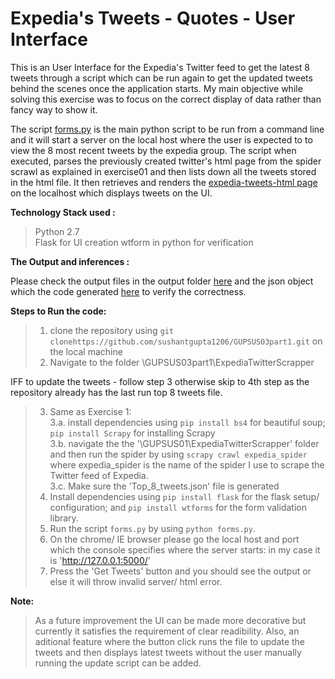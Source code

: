 # Expedia's Tweets - Quotes - User Interface
This is an User Interface for the Expedia's Twitter feed to get the latest 8 tweets through a script which can be run again to get the updated tweets behind the scenes once the application starts. My main objective while solving this exercise was to focus on the correct display of data rather than fancy way to show it.  

The script [forms.py](https://github.com/sushantgupta1206/GUPSUS03part1/blob/master/ExpediaTwitterScrapper/forms.py) is the main python script to be run from a command line and it will start a server on the local host where the user is expected to to view the 8 most recent tweets by the expedia group. The script when executed, parses the previously created twitter's html page from the spider scrawl as explained in exercise01 and then lists down all the tweets stored in the html file. It then retrieves and renders the [expedia-tweets-html page](https://github.com/sushantgupta1206/GUPSUS03part1/blob/master/ExpediaTwitterScrapper/templates/expedia_tweets.html) on the localhost which displays tweets on the UI.      
  
  
**Technology Stack used :**   
> Python 2.7     
> Flask for UI creation
> wtform in python for verification  

**The Output and inferences :**   
  
Please check the output files in the output folder [here](https://github.com/sushantgupta1206/GUPSUS03part1/tree/master/Outputs) and the json object which the code generated [here](https://github.com/sushantgupta1206/GUPSUS03part1/blob/master/ExpediaTwitterScrapper/Top_8_Tweets.json) to verify the correctness.   
  
**Steps to Run the code:**   
> 1. clone the repository using `git clonehttps://github.com/sushantgupta1206/GUPSUS03part1.git` on the local machine
> 2. Navigate to the folder \GUPSUS03part1\ExpediaTwitterScrapper  

IFF to update the tweets - follow step 3 otherwise skip to 4th step as the repository already has the last run top 8 tweets file. 
> 3. Same as Exercise 1:  
    3.a. install dependencies using `pip install bs4` for beautiful soup; `pip install Scrapy` for installing Scrapy  
    3.b. navigate the the '\GUPSUS01\ExpediaTwitterScrapper' folder and then run the spider by using `scrapy crawl expedia_spider` where expedia_spider is the name of the spider I use to scrape the Twitter feed of Expedia.  
    3.c. Make sure the 'Top_8_tweets.json' file is generated  
> 4. Install dependencies using `pip install flask` for the flask setup/ configuration; and `pip install wtforms` for the form validation library.  
> 4. Run the script `forms.py` by using `python forms.py`.
> 5. On the chrome/ IE browser please go the local host and port which the console specifies where the server starts: in my case it is 'http://127.0.0.1:5000/'
> 6. Press the 'Get Tweets' button and you should see the output or else it will throw invalid server/ html error.  


**Note:**  
> As a future improvement the UI can be made more decorative but currently it satisfies the requirement of clear readibility.
> Also, an aditional feature where the button click runs the file to update the tweets and then displays latest tweets without the user manually running the update script can be added.





